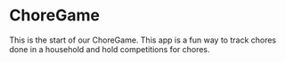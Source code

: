 # ChoreGame
This is the start of our ChoreGame. This app is a fun way to track chores done in a household and hold competitions for chores.
